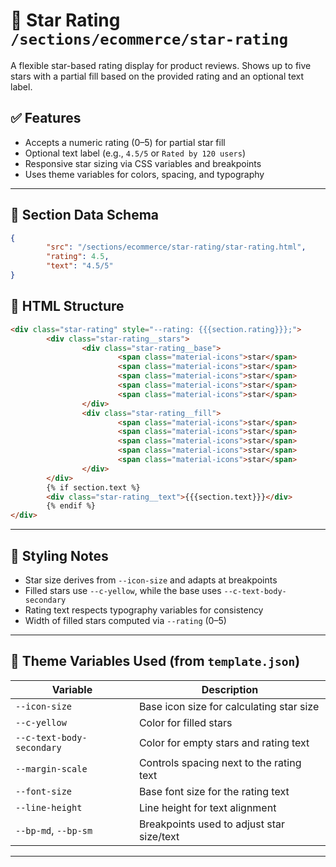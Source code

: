 # 📂 Star Rating `/sections/ecommerce/star-rating`

A flexible star-based rating display for product reviews. Shows up to five stars with a partial fill based on the provided rating and an optional text label.

## ✅ Features

-   Accepts a numeric rating (0–5) for partial star fill
-   Optional text label (e.g., `4.5/5` or `Rated by 120 users`)
-   Responsive star sizing via CSS variables and breakpoints
-   Uses theme variables for colors, spacing, and typography

---

## 🧾 Section Data Schema

```json
{
        "src": "/sections/ecommerce/star-rating/star-rating.html",
        "rating": 4.5,
        "text": "4.5/5"
}
```

## 🧱 HTML Structure

```html
<div class="star-rating" style="--rating: {{{section.rating}}};">
        <div class="star-rating__stars">
                <div class="star-rating__base">
                        <span class="material-icons">star</span>
                        <span class="material-icons">star</span>
                        <span class="material-icons">star</span>
                        <span class="material-icons">star</span>
                        <span class="material-icons">star</span>
                </div>
                <div class="star-rating__fill">
                        <span class="material-icons">star</span>
                        <span class="material-icons">star</span>
                        <span class="material-icons">star</span>
                        <span class="material-icons">star</span>
                        <span class="material-icons">star</span>
                </div>
        </div>
        {% if section.text %}
        <div class="star-rating__text">{{{section.text}}}</div>
        {% endif %}
</div>
```

---

## 🎨 Styling Notes

-   Star size derives from `--icon-size` and adapts at breakpoints
-   Filled stars use `--c-yellow`, while the base uses `--c-text-body-secondary`
-   Rating text respects typography variables for consistency
-   Width of filled stars computed via `--rating` (0–5)

---

## 🧩 Theme Variables Used (from `template.json`)

| Variable                  | Description                                 |
| ------------------------- | ------------------------------------------- |
| `--icon-size`             | Base icon size for calculating star size    |
| `--c-yellow`              | Color for filled stars                      |
| `--c-text-body-secondary` | Color for empty stars and rating text       |
| `--margin-scale`          | Controls spacing next to the rating text    |
| `--font-size`             | Base font size for the rating text          |
| `--line-height`           | Line height for text alignment              |
| `--bp-md`, `--bp-sm`      | Breakpoints used to adjust star size/text   |

---
